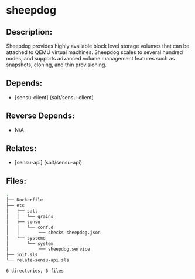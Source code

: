 # sheepdog

## Description:

Sheepdog provides highly available block level storage volumes that can be attached to QEMU virtual machines. Sheepdog scales to several hundred nodes, and supports advanced volume management features such as snapshots, cloning, and thin provisioning.

## Depends:

  -  [sensu-client] (salt/sensu-client)

## Reverse Depends:

  -  N/A

## Relates:

  -  [sensu-api] (salt/sensu-api)

## Files:

```bash
.
├── Dockerfile
├── etc
│   ├── salt
│   │   └── grains
│   ├── sensu
│   │   └── conf.d
│   │       └── checks-sheepdog.json
│   └── systemd
│       └── system
│           └── sheepdog.service
├── init.sls
└── relate-sensu-api.sls

6 directories, 6 files
```
